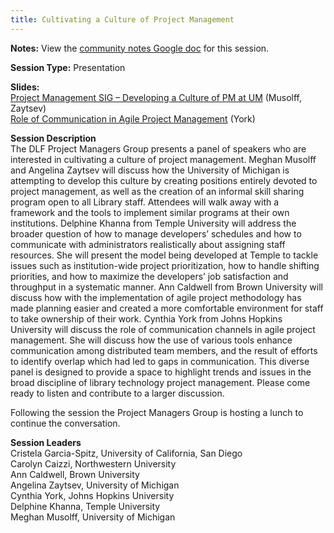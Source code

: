 ```yaml
---
title: Cultivating a Culture of Project Management
---
```


**Notes:** View the [community notes Google doc](https://docs.google.com/document/d/1gB3qA1tTPmbOh1_fXMoH9UyKHOTjnCUXVVeXr930FpE/ "Cultivating a Culture of Project Management - community notes") for this session.

**Session Type:** Presentation

**Slides:**  
[Project Management SIG – Developing a Culture of PM at UM](https://www.diglib.org/wp-content/uploads/sites/3/2014/12/Project-Management-SIG-PM-at-UM.pdf) (Musolff, Zaytsev)  
[Role of Communication in Agile Project Management](https://www.diglib.org/wp-content/uploads/sites/3/2014/12/Agile-Project-Management-Cynthia-York.pdf) (York)

**Session Description**  
The DLF Project Managers Group presents a panel of speakers who are interested in cultivating a culture of project management. Meghan Musolff and Angelina Zaytsev will discuss how the University of Michigan is attempting to develop this culture by creating positions entirely devoted to project management, as well as the creation of an informal skill sharing program open to all Library staff. Attendees will walk away with a framework and the tools to implement similar programs at their own institutions. Delphine Khanna from Temple University will address the broader question of how to manage developers’ schedules and how to communicate with administrators realistically about assigning staff resources. She will present the model being developed at Temple to tackle issues such as institution-wide project prioritization, how to handle shifting priorities, and how to maximize the developers’ job satisfaction and throughput in a systematic manner. Ann Caldwell from Brown University will discuss how with the implementation of agile project methodology has made planning easier and created a more comfortable environment for staff to take ownership of their work. Cynthia York from Johns Hopkins University will discuss the role of communication channels in agile project management. She will discuss how the use of various tools enhance communication among distributed team members, and the result of efforts to identify overlap which had led to gaps in communication. This diverse panel is designed to provide a space to highlight trends and issues in the broad discipline of library technology project management. Please come ready to listen and contribute to a larger discussion.

Following the session the Project Managers Group is hosting a lunch to continue the conversation.

**Session Leaders**  
Cristela Garcia-Spitz, University of California, San Diego  
Carolyn Caizzi, Northwestern University  
Ann Caldwell, Brown University  
Angelina Zaytsev, University of Michigan  
Cynthia York, Johns Hopkins University  
Delphine Khanna, Temple University  
Meghan Musolff, University of Michigan